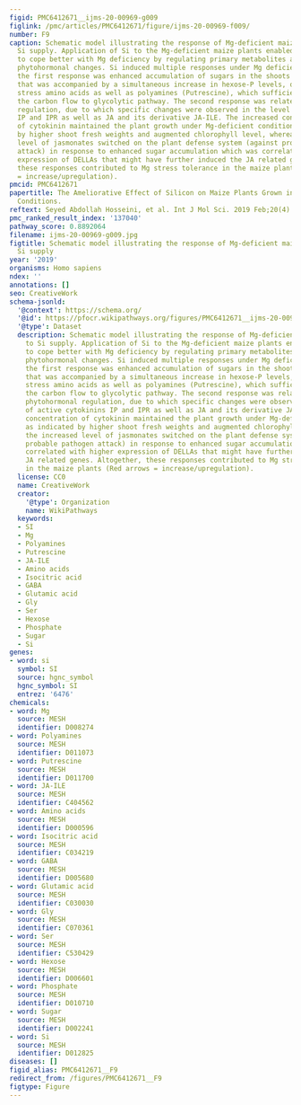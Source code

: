 ```yaml
---
figid: PMC6412671__ijms-20-00969-g009
figlink: /pmc/articles/PMC6412671/figure/ijms-20-00969-f009/
number: F9
caption: Schematic model illustrating the response of Mg-deficient maize plants to
  Si supply. Application of Si to the Mg-deficient maize plants enabled the plants
  to cope better with Mg deficiency by regulating primary metabolites and inducing
  phytohormonal changes. Si induced multiple responses under Mg deficiency, whereof
  the first response was enhanced accumulation of sugars in the shoots as an osmoticum
  that was accompanied by a simultaneous increase in hexose-P levels, organic acids,
  stress amino acids as well as polyamines (Putrescine), which sufficiently provided
  the carbon flow to glycolytic pathway. The second response was related to the phytohormonal
  regulation, due to which specific changes were observed in the level of active cytokinins
  IP and IPR as well as JA and its derivative JA-ILE. The increased concentration
  of cytokinin maintained the plant growth under Mg-deficient condition as indicated
  by higher shoot fresh weights and augmented chlorophyll level, whereas the increased
  level of jasmonates switched on the plant defense system (against probable pathogen
  attack) in response to enhanced sugar accumulation which was correlated with higher
  expression of DELLAs that might have further induced the JA related genes. Altogether,
  these responses contributed to Mg stress tolerance in the maize plants (Red arrows
  = increase/upregulation).
pmcid: PMC6412671
papertitle: The Ameliorative Effect of Silicon on Maize Plants Grown in Mg-Deficient
  Conditions.
reftext: Seyed Abdollah Hosseini, et al. Int J Mol Sci. 2019 Feb;20(4):969.
pmc_ranked_result_index: '137040'
pathway_score: 0.8892064
filename: ijms-20-00969-g009.jpg
figtitle: Schematic model illustrating the response of Mg-deficient maize plants to
  Si supply
year: '2019'
organisms: Homo sapiens
ndex: ''
annotations: []
seo: CreativeWork
schema-jsonld:
  '@context': https://schema.org/
  '@id': https://pfocr.wikipathways.org/figures/PMC6412671__ijms-20-00969-g009.html
  '@type': Dataset
  description: Schematic model illustrating the response of Mg-deficient maize plants
    to Si supply. Application of Si to the Mg-deficient maize plants enabled the plants
    to cope better with Mg deficiency by regulating primary metabolites and inducing
    phytohormonal changes. Si induced multiple responses under Mg deficiency, whereof
    the first response was enhanced accumulation of sugars in the shoots as an osmoticum
    that was accompanied by a simultaneous increase in hexose-P levels, organic acids,
    stress amino acids as well as polyamines (Putrescine), which sufficiently provided
    the carbon flow to glycolytic pathway. The second response was related to the
    phytohormonal regulation, due to which specific changes were observed in the level
    of active cytokinins IP and IPR as well as JA and its derivative JA-ILE. The increased
    concentration of cytokinin maintained the plant growth under Mg-deficient condition
    as indicated by higher shoot fresh weights and augmented chlorophyll level, whereas
    the increased level of jasmonates switched on the plant defense system (against
    probable pathogen attack) in response to enhanced sugar accumulation which was
    correlated with higher expression of DELLAs that might have further induced the
    JA related genes. Altogether, these responses contributed to Mg stress tolerance
    in the maize plants (Red arrows = increase/upregulation).
  license: CC0
  name: CreativeWork
  creator:
    '@type': Organization
    name: WikiPathways
  keywords:
  - SI
  - Mg
  - Polyamines
  - Putrescine
  - JA-ILE
  - Amino acids
  - Isocitric acid
  - GABA
  - Glutamic acid
  - Gly
  - Ser
  - Hexose
  - Phosphate
  - Sugar
  - Si
genes:
- word: si
  symbol: SI
  source: hgnc_symbol
  hgnc_symbol: SI
  entrez: '6476'
chemicals:
- word: Mg
  source: MESH
  identifier: D008274
- word: Polyamines
  source: MESH
  identifier: D011073
- word: Putrescine
  source: MESH
  identifier: D011700
- word: JA-ILE
  source: MESH
  identifier: C404562
- word: Amino acids
  source: MESH
  identifier: D000596
- word: Isocitric acid
  source: MESH
  identifier: C034219
- word: GABA
  source: MESH
  identifier: D005680
- word: Glutamic acid
  source: MESH
  identifier: C030030
- word: Gly
  source: MESH
  identifier: C070361
- word: Ser
  source: MESH
  identifier: C530429
- word: Hexose
  source: MESH
  identifier: D006601
- word: Phosphate
  source: MESH
  identifier: D010710
- word: Sugar
  source: MESH
  identifier: D002241
- word: Si
  source: MESH
  identifier: D012825
diseases: []
figid_alias: PMC6412671__F9
redirect_from: /figures/PMC6412671__F9
figtype: Figure
---
```

